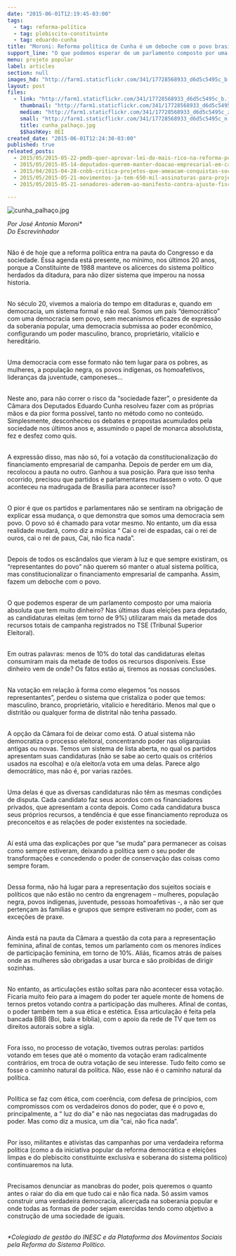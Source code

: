 ```yaml
---
date: "2015-06-01T12:19:45-03:00"
tags:
  - tag: reforma-política
  - tag: plebiscito-constituinte
  - tag: eduardo-cunha
title: "Moroni: Reforma política de Cunha é um deboche com o povo brasileiro"
support_line: "O que podemos esperar de um parlamento composto por uma maioria que tem muito dinheiro? Nas últimas eleições, as candidaturas eleitas utilizaram metade dos recursos de campanha."
menu: projeto popular
label: articles
section: null
images_hd: "http://farm1.staticflickr.com/341/17728568933_d6d5c5495c_b.jpg"
layout: post
files:
  - link: "http://farm1.staticflickr.com/341/17728568933_d6d5c5495c_b.jpg"
    thumbnail: "http://farm1.staticflickr.com/341/17728568933_d6d5c5495c_t.jpg"
    medium: "http://farm1.staticflickr.com/341/17728568933_d6d5c5495c_z.jpg"
    small: "http://farm1.staticflickr.com/341/17728568933_d6d5c5495c_n.jpg"
    title: cunha_palhaço.jpg
    $$hashKey: 0EI
created_date: "2015-06-01T12:24:30-03:00"
published: true
releated_posts:
  - 2015/05/2015-05-22-pmdb-quer-aprovar-lei-do-mais-rico-na-reforma-politica.md
  - 2015/05/2015-05-14-deputados-querem-manter-doacao-empresarial-em-campanhas.md
  - 2015/04/2015-04-28-cnbb-critica-projetos-que-ameacam-conquistas-sociais-e-direitos-de-trabalhadores.md
  - 2015/05/2015-05-21-movimentos-ja-tem-650-mil-assinaturas-para-projeto-popular-de-reforma-politica.md
  - 2015/05/2015-05-21-senadores-aderem-ao-manifesto-contra-ajuste-fiscal-e-colocam-governo-em-saia-justa.md

---
```



<p><img alt="cunha_palhaço.jpg" src="http://farm1.staticflickr.com/341/17728568933_d6d5c5495c_b.jpg" /></p>

<p><em>Por Jos&eacute; Antonio Moroni*<br />
Do Escrevinhador</em></p>

<p><br />
N&atilde;o &eacute; de hoje que a reforma pol&iacute;tica entra na pauta do Congresso e da sociedade. Essa agenda est&aacute; presente, no m&iacute;nimo, nos &uacute;ltimos 20 anos, porque a Constituinte de 1988 manteve os alicerces do sistema pol&iacute;tico herdados da ditadura, para n&atilde;o dizer sistema que imperou na nossa historia.</p>

<p><br />
No s&eacute;culo 20, vivemos a maioria do tempo em ditaduras e, quando em democracia, um sistema formal e n&atilde;o real. Somos um pa&iacute;s &ldquo;democr&aacute;tico&rdquo; com uma democracia sem povo, sem mecanismos eficazes de express&atilde;o da soberania popular, uma democracia submissa ao poder econ&ocirc;mico, configurando um poder masculino, branco, propriet&aacute;rio, vital&iacute;cio e heredit&aacute;rio.</p>

<p><br />
Uma democracia com esse formato n&atilde;o tem lugar para os pobres, as mulheres, a popula&ccedil;&atilde;o negra, os povos ind&iacute;genas, os homoafetivos, lideran&ccedil;as da juventude, camponeses&hellip;</p>

<p><br />
Neste ano, para n&atilde;o correr o risco da &ldquo;sociedade fazer&rdquo;, o presidente da C&acirc;mara dos Deputados Eduardo Cunha resolveu fazer com as pr&oacute;prias m&atilde;os e da pior forma poss&iacute;vel, tanto no m&eacute;todo como no conte&uacute;do. Simplesmente, desconheceu os debates e propostas acumulados pela sociedade nos &uacute;ltimos anos e, assumindo o papel de monarca absolutista, fez e desfez como quis.</p>

<p><br />
A express&atilde;o disso, mas n&atilde;o s&oacute;, foi a vota&ccedil;&atilde;o da constitucionaliza&ccedil;&atilde;o do financiamento empresarial de campanha. Depois de perder em um dia, recolocou a pauta no outro. Ganhou a sua posi&ccedil;&atilde;o. Para que isso tenha ocorrido, precisou que partidos e parlamentares mudassem o voto. O que aconteceu na madrugada de Bras&iacute;lia para acontecer isso?</p>

<p><br />
O pior &eacute; que os partidos e parlamentares n&atilde;o se sentiram na obriga&ccedil;&atilde;o de explicar essa mudan&ccedil;a, o que demonstra que somos uma democracia sem povo. O povo s&oacute; &eacute; chamado para votar mesmo. No entanto, um dia essa realidade mudar&aacute;, como diz a m&uacute;sica &ldquo; Cai o rei de espadas, cai o rei de ouros, cai o rei de paus, Cai, n&atilde;o fica nada&rdquo;.</p>

<p><br />
Depois de todos os esc&acirc;ndalos que vieram &agrave; luz e que sempre existiram, os &ldquo;representantes do povo&rdquo; n&atilde;o querem s&oacute; manter o atual sistema pol&iacute;tica, mas constitucionalizar o financiamento empresarial de campanha. Assim, fazem um deboche com o povo.</p>

<p><br />
O que podemos esperar de um parlamento composto por uma maioria absoluta que tem muito dinheiro? Nas &uacute;ltimas duas elei&ccedil;&otilde;es para deputado, as candidaturas eleitas (em torno de 9%) utilizaram mais da metade dos recursos totais de campanha registrados no TSE (Tribunal Superior Eleitoral).</p>

<p><br />
Em outras palavras: menos de 10% do total das candidaturas eleitas consumiram mais da metade de todos os recursos dispon&iacute;veis. Esse dinheiro vem de onde? Os fatos est&atilde;o ai, tiremos as nossas conclus&otilde;es.</p>

<p><br />
Na vota&ccedil;&atilde;o em rela&ccedil;&atilde;o &agrave; forma como elegemos &ldquo;os nossos representantes&rdquo;, perdeu o sistema que cristaliza o poder que temos: masculino, branco, propriet&aacute;rio, vital&iacute;cio e heredit&aacute;rio. Menos mal que o distrit&atilde;o ou qualquer forma de distrital n&atilde;o tenha passado.</p>

<p><br />
A op&ccedil;&atilde;o da C&acirc;mara foi de deixar como est&aacute;. O atual sistema n&atilde;o democratiza o processo eleitoral, concentrando poder nas oligarquias antigas ou novas. Temos um sistema de lista aberta, no qual os partidos apresentam suas candidaturas (n&atilde;o se sabe ao certo quais os crit&eacute;rios usados na escolha) e o/a eleitor/a vota em uma delas. Parece algo democr&aacute;tico, mas n&atilde;o &eacute;, por varias raz&otilde;es.</p>

<p><br />
Uma delas &eacute; que as diversas candidaturas n&atilde;o t&ecirc;m as mesmas condi&ccedil;&otilde;es de disputa. Cada candidato faz seus acordos com os financiadores privados, que apresentam a conta depois. Como cada candidatura busca seus pr&oacute;prios recursos, a tend&ecirc;ncia &eacute; que esse financiamento reproduza os preconceitos e as rela&ccedil;&otilde;es de poder existentes na sociedade.</p>

<p><br />
A&iacute; est&aacute; uma das explica&ccedil;&otilde;es por que &ldquo;se muda&rdquo; para permanecer as coisas como sempre estiveram, deixando a pol&iacute;tica sem o seu poder de transforma&ccedil;&otilde;es e concedendo o poder de conserva&ccedil;&atilde;o das coisas como sempre foram.</p>

<p><br />
Dessa forma, n&atilde;o h&aacute; lugar para a representa&ccedil;&atilde;o dos sujeitos sociais e pol&iacute;ticos que n&atilde;o est&atilde;o no centro da engrenagem &ndash; mulheres, popula&ccedil;&atilde;o negra, povos ind&iacute;genas, juventude, pessoas homoafetivas -, a n&atilde;o ser que perten&ccedil;am &agrave;s fam&iacute;lias e grupos que sempre estiveram no poder, com as exce&ccedil;&otilde;es de praxe.</p>

<p><br />
Ainda est&aacute; na pauta da C&acirc;mara a quest&atilde;o da cota para a representa&ccedil;&atilde;o feminina, afinal de contas, temos um parlamento com os menores &iacute;ndices de participa&ccedil;&atilde;o feminina, em torno de 10%. Ali&aacute;s, ficamos atr&aacute;s de pa&iacute;ses onde as mulheres s&atilde;o obrigadas a usar burca e s&atilde;o proibidas de dirigir sozinhas.</p>

<p><br />
No entanto, as articula&ccedil;&otilde;es est&atilde;o soltas para n&atilde;o acontecer essa vota&ccedil;&atilde;o. Ficaria muito feio para a imagem do poder ter aquele monte de homens de ternos pretos votando contra a participa&ccedil;&atilde;o das mulheres. Afinal de contas, o poder tamb&eacute;m tem a sua &eacute;tica e est&eacute;tica. Essa articula&ccedil;&atilde;o &eacute; feita pela bancada BBB (Boi, bala e b&iacute;blia), com o apoio da rede de TV que tem os direitos autorais sobre a sigla.</p>

<p><br />
Fora isso, no processo de vota&ccedil;&atilde;o, tivemos outras perolas: partidos votando em teses que at&eacute; o momento da vota&ccedil;&atilde;o eram radicalmente contr&aacute;rios, em troca de outra vota&ccedil;&atilde;o de seu interesse. Tudo feito como se fosse o caminho natural da pol&iacute;tica. N&atilde;o, esse n&atilde;o &eacute; o caminho natural da pol&iacute;tica.</p>

<p><br />
Pol&iacute;tica se faz com &eacute;tica, com coer&ecirc;ncia, com defesa de princ&iacute;pios, com compromissos com os verdadeiros donos do poder, que &eacute; o povo e, principalmente, a &ldquo; luz do dia&rdquo; e n&atilde;o nas negociatas das madrugadas do poder. Mas como diz a musica, um dia &ldquo;cai, n&atilde;o fica nada&rdquo;.</p>

<p><br />
Por isso, militantes e ativistas das campanhas por uma verdadeira reforma pol&iacute;tica (como a da iniciativa popular da reforma democr&aacute;tica e elei&ccedil;&otilde;es limpas e do plebiscito constituinte exclusiva e soberana do sistema politico) continuaremos na luta.</p>

<p><br />
Precisamos denunciar as manobras do poder, pois queremos o quanto antes o raiar do dia em que tudo cai e n&atilde;o fica nada. S&oacute; assim vamos construir uma verdadeira democracia, alicer&ccedil;ada na soberania popular e onde todas as formas de poder sejam exercidas tendo como objetivo a constru&ccedil;&atilde;o de uma sociedade de iguais.</p>

<p><br />
<em>*Colegiado de gest&atilde;o do INESC e da Plataforma dos Movimentos Sociais pela Reforma do Sistema Pol&iacute;tico.</em></p>
